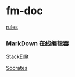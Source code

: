 # fm-doc
[rules](http://ifootmark.github.io/fm-doc/rules.html)

### MarkDown 在线编辑器
[StackEdit](https://stackedit.io/editor)

[Socrates](http://socrates.io/)
